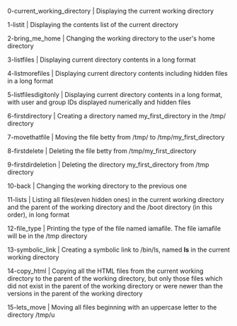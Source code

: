 0-current_working_directory | Displaying the current working directory

1-listit | Displaying the contents list of the current directory

2-bring_me_home | Changing the working directory to the user's home directory

3-listfiles | Displaying current directory contents in a long format

4-listmorefiles | Displaying current directory contents including hidden files in a long format

5-listfilesdigitonly | Displaying current directory contents in a long format, with user and group IDs displayed numerically and hidden files

6-firstdirectory | Creating a directory named my_first_directory in the /tmp/ directory

7-movethatfile | Moving the file betty from /tmp/ to /tmp/my_first_directory

8-firstdelete | Deleting the file betty from /tmp/my_first_directory

9-firstdirdeletion | Deleting the directory my_first_directory from /tmp directory

10-back | Changing the working directory to the previous one

11-lists | Listing all files(even hidden ones) in the current working directory and the parent of the working directory and the /boot directory (in this order), in long format

12-file_type | Printing the type of the file named iamafile. The file iamafile will be in the /tmp directory

13-symbolic_link | Creating a symbolic link to /bin/ls, named __ls__ in the current working directory

14-copy_html | Copying all the HTML files from the current working directory to the parent of the working directory, but only those files which did not exist in the parent of the working directory or were newer than the versions in the parent of the working directory

15-lets_move | Moving all files beginning with an uppercase letter to the directory /tmp/u
